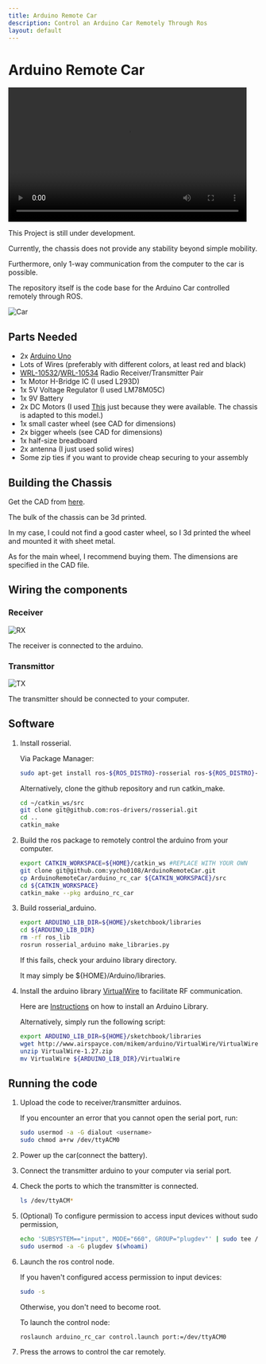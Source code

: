 ```yaml
---
title: Arduino Remote Car
description: Control an Arduino Car Remotely Through Ros
layout: default
---
```


# Arduino Remote Car

<video controls width="480px" height="270px">
	Your Browser Does Not Support The Video Tag.
	<source src="videos/demo.mp4" type="video/mp4">
</video>

This Project is still under development.

Currently, the chassis does not provide any stability beyond simple mobility.

Furthermore, only 1-way communication from the computer to the car is possible.

The repository itself is the code base for the Arduino Car controlled remotely through ROS.

![Car](images/carasm.JPG)

## Parts Needed

- 2x [Arduino Uno](https://www.sparkfun.com/products/11021)
- Lots of Wires (preferably with different colors, at least red and black)
- [WRL-10532](https://www.sparkfun.com/products/10532)/[WRL-10534](https://www.sparkfun.com/products/10534) Radio Receiver/Transmitter Pair
- 1x Motor H-Bridge IC (I used L293D)
- 1x 5V Voltage Regulator (I used LM78M05C)
- 1x 9V Battery
- 2x DC Motors (I used [This](http://www.vigorprecision.com.hk/ProductList.Asp?SortID=1) just because they were available. The chassis is adapted to this model.)
- 1x small caster wheel (see CAD for dimensions)
- 2x bigger wheels (see CAD for dimensions)
- 1x half-size breadboard
- 2x antenna (I just used solid wires)
- Some zip ties if you want to provide cheap securing to your assembly

## Building the Chassis

Get the CAD from [here](https://drive.google.com/open?id=0B75j6bliWwyTUGZSWWZrYkl3Mnc).

The bulk of the chassis can be 3d printed.

In my case, I could not find a good caster wheel, so I 3d printed the wheel and mounted it with sheet metal.

As for the main wheel, I recommend buying them. The dimensions are specified in the CAD file.

## Wiring the components

### Receiver

![RX](images/wiring_rx.png)

The receiver is connected to the arduino.

### Transmittor

![TX](images/wiring_tx.png)

The transmitter should be connected to your computer.

## Software

1. Install rosserial.

   Via Package Manager:

   ```bash
   sudo apt-get install ros-${ROS_DISTRO}-rosserial ros-${ROS_DISTRO}-rosserial-python ros-${ROS_DISTRO}-rosserial-arduino
   ```

   Alternatively, clone the github repository and run catkin_make.

   ```bash
   cd ~/catkin_ws/src
   git clone git@github.com:ros-drivers/rosserial.git   
   cd ..
   catkin_make
   ``` 

2. Build the ros package to remotely control the arduino from your computer.

   ```bash
   export CATKIN_WORKSPACE=${HOME}/catkin_ws #REPLACE WITH YOUR OWN
   git clone git@github.com:yycho0108/ArduinoRemoteCar.git
   cp ArduinoRemoteCar/arduino_rc_car ${CATKIN_WORKSPACE}/src
   cd ${CATKIN_WORKSPACE}
   catkin_make --pkg arduino_rc_car
   ```

3. Build rosserial_arduino.

   ```bash
   export ARDUINO_LIB_DIR=${HOME}/sketchbook/libraries
   cd ${ARDUINO_LIB_DIR}
   rm -rf ros_lib
   rosrun rosserial_arduino make_libraries.py 
   ```

   If this fails, check your arduino library directory.
  
   It may simply be ${HOME}/Arduino/libraries.

4. Install the arduino library [VirtualWire](https://www.pjrc.com/teensy/td_libs_VirtualWire.html) to facilitate RF communication.

   Here are [Instructions](https://www.arduino.cc/en/Guide/Libraries) on how to install an Arduino Library.

   Alternatively, simply run the following script: 

   ```bash
   export ARDUINO_LIB_DIR=${HOME}/sketchbook/libraries
   wget http://www.airspayce.com/mikem/arduino/VirtualWire/VirtualWire-1.27.zip
   unzip VirtualWire-1.27.zip
   mv VirtualWire ${ARDUINO_LIB_DIR}/VirtualWire
   ```

## Running the code

1. Upload the code to receiver/transmitter arduinos.

   If you encounter an error that you cannot open the serial port, run:

   ```bash
   sudo usermod -a -G dialout <username>
   sudo chmod a+rw /dev/ttyACM0
   ```

2. Power up the car(connect the battery).
3. Connect the transmitter arduino to your computer via serial port.
4. Check the ports to which the transmitter is connected.

   ```bash
   ls /dev/ttyACM*
   ```

5. (Optional) To configure permission to access input devices without sudo permission,

   ```bash
   echo 'SUBSYSTEM=="input", MODE="660", GROUP="plugdev"' | sudo tee /etc/udev/rules.d/99-input.rules
   sudo usermod -a -G plugdev $(whoami)
   ```
	
5. Launch the ros control node.

   If you haven't configured access permission to input devices:

   ```bash
   sudo -s
   ```
   Otherwise, you don't need to become root.
  
   To launch the control node: 

   ```bash
   roslaunch arduino_rc_car control.launch port:=/dev/ttyACM0
   ```

6. Press the arrows to control the car remotely. 

